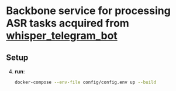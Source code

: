 # Backbone service for processing ASR tasks acquired from [whisper_telegram_bot](https://github.com/MKrinitskiy/whisper_telegram_bot)



## Setup

4. **run**:
    ```bash
    docker-compose --env-file config/config.env up --build
    ```

